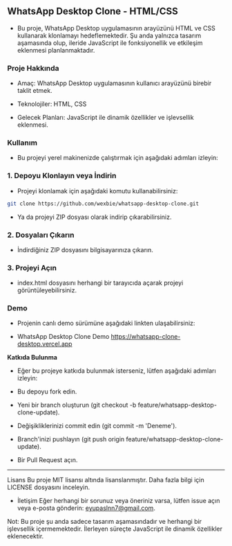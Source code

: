 ## WhatsApp Desktop Clone - HTML/CSS

- Bu proje, WhatsApp Desktop uygulamasının arayüzünü HTML ve CSS kullanarak klonlamayı hedeflemektedir. Şu anda yalnızca tasarım aşamasında olup, ileride JavaScript ile fonksiyonellik ve etkileşim eklenmesi planlanmaktadır.

### Proje Hakkında

- Amaç: WhatsApp Desktop uygulamasının kullanıcı arayüzünü birebir taklit etmek.

- Teknolojiler: HTML, CSS

- Gelecek Planları: JavaScript ile dinamik özellikler ve işlevsellik eklenmesi.

### Kullanım

- Bu projeyi yerel makinenizde çalıştırmak için aşağıdaki adımları izleyin:

### 1. Depoyu Klonlayın veya İndirin

- Projeyi klonlamak için aşağıdaki komutu kullanabilirsiniz:

```bash
git clone https://github.com/wexbie/whatsapp-desktop-clone.git
```

- Ya da projeyi ZIP dosyası olarak indirip çıkarabilirsiniz.
### 2. Dosyaları Çıkarın
- İndirdiğiniz ZIP dosyasını bilgisayarınıza çıkarın.

### 3. Projeyi Açın
- index.html dosyasını herhangi bir tarayıcıda açarak projeyi görüntüleyebilirsiniz.

### Demo
- Projenin canlı demo sürümüne aşağıdaki linkten ulaşabilirsiniz:

- WhatsApp Desktop Clone Demo
  https://whatsapp-clone-desktop.vercel.app

**Katkıda Bulunma**
- Eğer bu projeye katkıda bulunmak isterseniz, lütfen aşağıdaki adımları izleyin:

- Bu depoyu fork edin.
- Yeni bir branch oluşturun (git checkout -b feature/whatsapp-desktop-clone-update).
- Değişikliklerinizi commit edin (git commit -m 'Deneme').
- Branch'inizi pushlayın (git push origin feature/whatsapp-desktop-clone-update).
- Bir Pull Request açın.
<hr>
Lisans
Bu proje MIT lisansı altında lisanslanmıştır. Daha fazla bilgi için LICENSE dosyasını inceleyin.

- İletişim
Eğer herhangi bir sorunuz veya öneriniz varsa, lütfen issue açın veya e-posta gönderin: eyupaslnn7@gmail.com.

Not: Bu proje şu anda sadece tasarım aşamasındadır ve herhangi bir işlevsellik içermemektedir. İlerleyen süreçte JavaScript ile dinamik özellikler eklenecektir.
